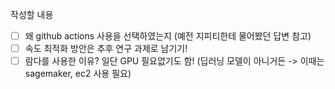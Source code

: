 작성할 내용
- [ ] 왜 github actions 사용을 선택하였는지 (예전 지피티한테 물어봤던 답변 참고)
- [ ] 속도 최적화 방안은 추후 연구 과제로 남기기!
- [ ] 람다를 사용한 이유? 일단 GPU 필요없기도 함! (딥러닝 모델이 아니거든 -> 이때는 sagemaker, ec2 사용 필요)